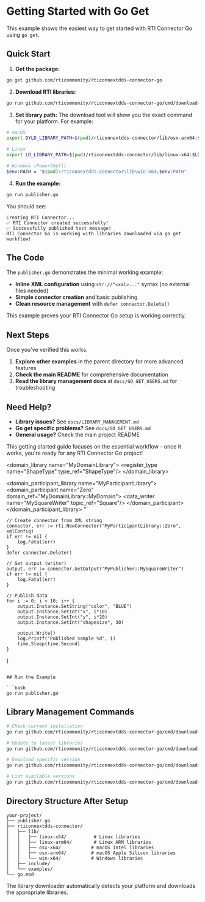 # Getting Started with Go Get

This example shows the easiest way to get started with RTI Connector Go using `go get`.

## Quick Start

1. **Get the package:**
```bash
go get github.com/rticommunity/rticonnextdds-connector-go
```

2. **Download RTI libraries:**
```bash
go run github.com/rticommunity/rticonnextdds-connector-go/cmd/download-libs@latest
```

3. **Set library path:**
The download tool will show you the exact command for your platform. For example:
```bash
# macOS
export DYLD_LIBRARY_PATH=$(pwd)/rticonnextdds-connector/lib/osx-arm64:$DYLD_LIBRARY_PATH

# Linux  
export LD_LIBRARY_PATH=$(pwd)/rticonnextdds-connector/lib/linux-x64:$LD_LIBRARY_PATH

# Windows (PowerShell)
$env:PATH = "$(pwd)\rticonnextdds-connector\lib\win-x64;$env:PATH"
```

4. **Run the example:**
```bash
go run publisher.go
```

You should see:
```
Creating RTI Connector...
✅ RTI Connector created successfully!
✅ Successfully published test message!
RTI Connector Go is working with libraries downloaded via go get workflow!
```

## The Code

The `publisher.go` demonstrates the minimal working example:

- **Inline XML configuration** using `str://"<xml>..."` syntax (no external files needed)
- **Simple connector creation** and basic publishing
- **Clean resource management** with `defer connector.Delete()`

This example proves your RTI Connector Go setup is working correctly.

## Next Steps

Once you've verified this works:

1. **Explore other examples** in the parent directory for more advanced features
2. **Check the main README** for comprehensive documentation
3. **Read the library management docs** at `docs/GO_GET_USERS.md` for troubleshooting

## Need Help?

- **Library issues?** See `docs/LIBRARY_MANAGEMENT.md`
- **Go get specific problems?** See `docs/GO_GET_USERS.md`  
- **General usage?** Check the main project README

This getting started guide focuses on the essential workflow - once it works, you're ready for any RTI Connector Go project!
  
  <domain_library name="MyDomainLibrary">
    <domain name="MyDomain" domain_id="0">
      <register_type name="ShapeType" type_ref="ShapeType"/>
      <topic name="Square" register_type_ref="ShapeType"/>
    </domain>
  </domain_library>
  
  <domain_participant_library name="MyParticipantLibrary">
    <domain_participant name="Zero" domain_ref="MyDomainLibrary::MyDomain">
      <publisher name="MyPublisher">
        <data_writer name="MySquareWriter" topic_ref="Square"/>
      </publisher>
    </domain_participant>
  </domain_participant_library>
</dds>"`

    // Create connector from XML string
    connector, err := rti.NewConnector("MyParticipantLibrary::Zero", xmlConfig)
    if err != nil {
        log.Fatal(err)
    }
    defer connector.Delete()

    // Get output (writer)
    output, err := connector.GetOutput("MyPublisher::MySquareWriter")
    if err != nil {
        log.Fatal(err)
    }

    // Publish data
    for i := 0; i < 10; i++ {
        output.Instance.SetString("color", "BLUE")
        output.Instance.SetInt("x", i*10)
        output.Instance.SetInt("y", i*20)
        output.Instance.SetInt("shapesize", 30)
        
        output.Write()
        log.Printf("Published sample %d", i)
        time.Sleep(time.Second)
    }
}
```

## Run the Example

```bash
go run publisher.go
```

## Library Management Commands

```bash
# Check current installation
go run github.com/rticommunity/rticonnextdds-connector-go/cmd/download-libs@latest -current

# Update to latest libraries
go run github.com/rticommunity/rticonnextdds-connector-go/cmd/download-libs@latest -force

# Download specific version
go run github.com/rticommunity/rticonnextdds-connector-go/cmd/download-libs@latest -version v1.3.1

# List available versions
go run github.com/rticommunity/rticonnextdds-connector-go/cmd/download-libs@latest -list
```

## Directory Structure After Setup

```
your-project/
├── publisher.go
├── rticonnextdds-connector/
│   ├── lib/
│   │   ├── linux-x64/          # Linux libraries
│   │   ├── linux-arm64/        # Linux ARM libraries  
│   │   ├── osx-x64/           # macOS Intel libraries
│   │   ├── osx-arm64/         # macOS Apple Silicon libraries
│   │   └── win-x64/           # Windows libraries
│   ├── include/
│   └── examples/
└── go.mod
```

The library downloader automatically detects your platform and downloads the appropriate libraries.